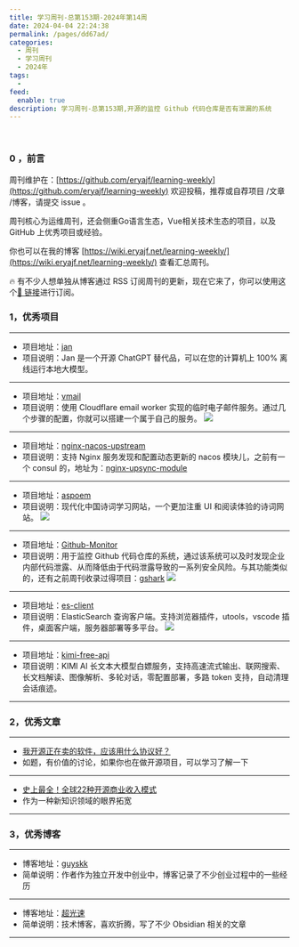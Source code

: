 ```yaml
---
title: 学习周刊-总第153期-2024年第14周
date: 2024-04-04 22:24:38
permalink: /pages/dd67ad/
categories:
  - 周刊
  - 学习周刊
  - 2024年
tags:
  -
feed:
  enable: true
description: 学习周刊-总第153期,开源的监控 Github 代码仓库是否有泄漏的系统
---
```


<br><ArticleTopAd></ArticleTopAd>

### 0 ，前言

周刊维护在：[https://github.com/eryajf/learning-weekly](https://github.com/eryajf/learning-weekly)  欢迎投稿，推荐或自荐项目 /文章 /博客，请提交 issue 。

周刊核心为运维周刊，还会侧重Go语言生态，Vue相关技术生态的项目，以及 GitHub 上优秀项目或经验。

你也可以在我的博客 [https://wiki.eryajf.net/learning-weekly/](https://wiki.eryajf.net/learning-weekly/) 查看汇总周刊。

🔥 有不少人想单独从博客通过 RSS 订阅周刊的更新，现在它来了，你可以使用这个[🔗 链接](https://wiki.eryajf.net/learning-weekly.xml)进行订阅。

### 1，优秀项目

---
- 项目地址：[jan](https://github.com/janhq/jan)
- 项目说明：Jan 是一个开源 ChatGPT 替代品，可以在您的计算机上 100% 离线运行本地大模型。
---
- 项目地址：[vmail](https://github.com/yesmore/vmail)
- 项目说明：使用 Cloudflare email worker 实现的临时电子邮件服务。通过几个步骤的配置，你就可以搭建一个属于自己的服务。
  ![](https://t.eryajf.net/imgs/2024/03/1710929798154.png)
---
- 项目地址：[nginx-nacos-upstream](https://github.com/zhwaaaaaa/nginx-nacos-upstream)
- 项目说明：支持 Nginx 服务发现和配置动态更新的 nacos 模块儿，之前有一个 consul 的，地址为：[nginx-upsync-module](https://github.com/weibocom/nginx-upsync-module)
---
- 项目地址：[aspoem](https://github.com/meetqy/aspoem)
- 项目说明：现代化中国诗词学习网站，一个更加注重 UI 和阅读体验的诗词网站。
  ![](https://t.eryajf.net/imgs/2024/03/1710930037652.png)
---
- 项目地址：[Github-Monitor](https://github.com/VKSRC/Github-Monitor)
- 项目说明：用于监控 Github 代码仓库的系统，通过该系统可以及时发现企业内部代码泄露、从而降低由于代码泄露导致的一系列安全风险。与其功能类似的，还有之前周刊收录过得项目：[gshark](https://github.com/madneal/gshark)
  ![](https://t.eryajf.net/imgs/2024/03/1710984524022.png)
---
- 项目地址：[es-client](https://github.com/q2316367743/es-client/)
- 项目说明：ElasticSearch 查询客户端。支持浏览器插件，utools，vscode 插件，桌面客户端，服务器部署等多平台。
  ![](https://t.eryajf.net/imgs/2024/03/1711156741268.jpg)
---
- 项目地址：[kimi-free-api](https://github.com/LLM-Red-Team/kimi-free-api)
- 项目说明：KIMI AI 长文本大模型白嫖服务，支持高速流式输出、联网搜索、长文档解读、图像解析、多轮对话，零配置部署，多路 token 支持，自动清理会话痕迹。

---
### 2，优秀文章

---
- [我开源正在卖的软件，应该用什么协议好？](https://www.v2ex.com/t/1020400#reply19)
- 如题，有价值的讨论，如果你也在做开源项目，可以学习了解一下
---
- [史上最全！全球22种开源商业收入模式](https://zhuanlan.zhihu.com/p/593061700)
- 作为一种新知识领域的眼界拓宽
---

### 3，优秀博客

---
- 博客地址：[guyskk](https://blog.guyskk.com/)
- 简单说明：作者作为独立开发中创业中，博客记录了不少创业过程中的一些经历
---
- 博客地址：[超光速](https://www.ftls.xyz/)
- 简单说明：技术博客，喜欢折腾，写了不少 Obsidian 相关的文章
---


<br><ArticleTopAd></ArticleTopAd>
